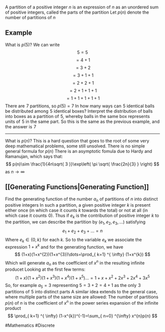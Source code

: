 A partition of a positive integer $n$ is an expression of $n$ as an unordered sum of positive integers, called the parts of the partition
Let $p(n)$ denote the number of partitions of $n$
## Example
What is $p(5)$?
We can write
$$
5=5
$$
$$
= 4+1
$$
$$
= 3+2
$$
$$
= 3+1+1
$$
$$
= 2+2+1
$$
$$
= 2+1+1+1
$$
$$
= 1+1+1+1+1
$$
There are $\hspace{0pt}7$ partitions, so $p(5)=7$
In how many ways can $\hspace{0pt}5$ identical balls be distributed among $\hspace{0pt}5$ identical boxes?
Interpret the distribution of balls into boxes as a partition of $\hspace{0pt}5$, whereby balls in the same box represents units of $\hspace{0pt}5$ in the same part. So this is the same as the previous example, and the answer is $\hspace{0pt}7$
___
What is $p(n)$?
This is a hard question that goes to the root of some very deep mathematical problems, some still unsolved. There is no simple general formula for $p(n)$
There is an asymptotic fomula due to Hardy and Ramanujan, which says that:
$$
p(n)\sim \frac{1}{4n\sqrt{ 3 }}\exp\left( \pi \sqrt{ \frac{2n}{3} } \right)
$$
as $n\to \infty$
## [[Generating Functions|Generating Function]]
Find the generating function of the number $a_{n}$ of partitions of $n$ into distinct positive integers
In such a partition, a given positive integer $k$ is present either once (in which case it counts $k$ towards the total) or not at all (in which case it counts $\hspace{0pt}0$). Thus if $e_{k}$ is the contribution of positive integer $k$ to the partition, we can describe the partition by $(e_{1},e_{2},e_{3},\dots)$ satisfying
$$
e_{1}+e_{2}+e_{3}+\dots=n
$$
Where $e_{k}\in\{ 0,k \}$ for each $k$. So to the variable $e_{k}$ we associate the expression $1+x^{k}$ and for the generating function, we have
$$
(1+x)(1+x^{2})(1+x^{3})\dots=\prod_{ k=1} ^{ \infty}  (1+x^{k})
$$
Which will generate $a_{n}$ as the coefficient of $x^{n}$ in the resulting infinite producet
Looking at the first few terms:
$$
(1+x)(1+x^{2})(1+x^{3})(1+x^{4})(1+x^{5})\dots=1+x+x^{2}+2x^{3}+2x^{4}+3x^{5}
$$
So, for example $a_{5}=3$ representing $5=3+2=4+1$ as the only $\hspace{0pt}3$ partitions of $\hspace{0pt}5$ into distinct parts
A similar idea extends to the general case, where multiple parts of the same size are allowed:
The number of partitions $p(n)$ of $n$ is the coefficient of $x^{n}$ in the power series expansion of the infinite product
$$
\prod_{ k=1} ^{ \infty}  (1-x^{k})^{-1}=\sum_{ n=0} ^{\infty}  x^{n}p(n)
$$



#Mathematics #Discrete 